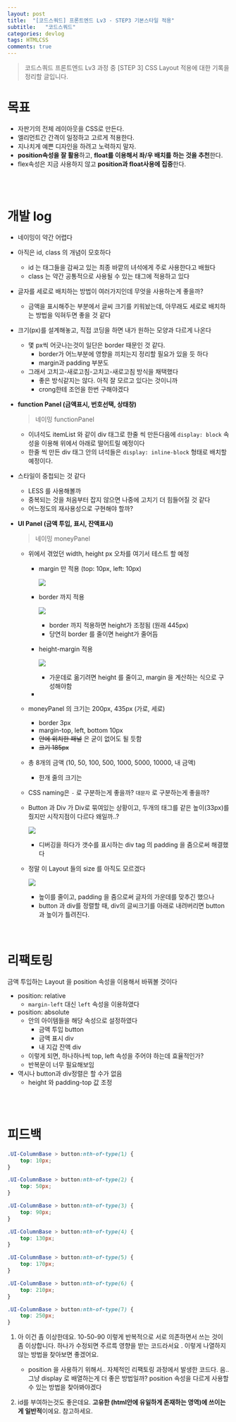 ```yaml
---
layout: post
title:  "[코드스쿼드] 프론트엔드 Lv3 - STEP3 기본스타일 적용"
subtitle:   "코드스쿼드"
categories: devlog
tags: HTMLCSS
comments: true
---
```


>코드스쿼드 프론트엔드 Lv3 과정 중 [STEP 3] CSS Layout 적용에 대한 기록을 정리할 글입니다.

# 목표

- 자판기의 전체 레이아웃을 CSS로 만든다.
- 엘리먼트간 간격이 일정하고 고르게 적용한다. 
- 지나치게 예쁜 디자인을 하려고 노력하지 말자.
- **position속성을 잘 활용**하고, **float를 이용해서 좌/우 배치를 하는 것을 추천**한다. 
- flex속성은 지금 사용하지 않고 **position과 float사용에 집중**한다.

<br/>

<br/>

# 개발 log

- 네이밍이 약간 어렵다

- 아직은 id, class 의 개념이 모호하다

  - id 는 태그들을 감싸고 있는 최종 바깥의 녀석에게 주로 사용한다고 배웠다
  - class 는 약간 공통적으로 사용될 수 있는 태그에 적용하고 있다

- 글자를 세로로 배치하는 방법이 여러가지인데 무엇을 사용하는게 좋을까?

  - 금액을 표시해주는 부분에서 글씨 크기를 키워놨는데, 아무래도 세로로 배치하는 방법을 익혀두면 좋을 것 같다

- 크기(px)를 설계해놓고, 직접 코딩을 하면 내가 원하는 모양과 다르게 나온다

  - 몇 px씩 어긋나는것이 일단은 border 때문인 것 같다.
    - border가 어느부분에 영향을 끼치는지 정리할 필요가 있을 듯 하다
    - margin과 padding 부분도
  - 그래서 고치고-새로고침-고치고-새로고침 방식을 채택했다
    - 좋은 방식같지는 않다. 아직 잘 모르고 있다는 것이니까
    - crong한테 조언을 한번 구해야겠다

- **function Panel (금액표시, 번호선택, 상태창)**

  > 네이밍 functionPanel

  - 이녀석도 itemList 와 같이 div 태그로 한줄 씩 만든다음에 `display: block` 속성을 이용해 위에서 아래로 떨어트릴 예정이다
  - 한줄 씩 만든 div 태그 안의 녀석들은 `display: inline-block` 형태로 배치할 예정이다.

- 스타일이 중첩되는 것 같다

  - LESS 를 사용해볼까
  - 중복되는 것을 처음부터 잡지 않으면 나중에 고치기 더 힘들어질 것 같다
  - 어느정도의 재사용성으로 구현해야 할까?

- **UI Panel (금액 투입, 표시, 잔액표시)**

  > 네이밍 moneyPanel

  - 위에서 겪었던 width, height px 오차를 여기서 테스트 할 예정

    - margin 만 적용 (top: 10px, left: 10px)

      ![](https://i.imgur.com/GaDnwHv.png)

    - border 까지 적용

      ![](https://imgur.com/jFfsJnq.png)

      - border 까지 적용하면 height가 조정됨 (원래 445px)
      - 당연히 border 를 줄이면 height가 줄어듬

    - height-margin 적용

      ![](https://imgur.com/cJjSYPx.png)

      - 가운데로 옮기려면 height 를 줄이고, margin 을 계산하는 식으로 구성해야함

    - 

  - moneyPanel 의 크기는 200px, 435px (가로, 세로)

    - border 3px
    - margin-top, left, bottom 10px
    - ~~안에 위치한 패널~~ 은 굳이 없어도 될 듯함
    - ~~크기 185px~~

  - 총 8개의 금액 (10, 50, 100, 500, 1000, 5000, 10000, 내 금액)

    - 한개 줄의 크기는 

  - CSS naming은 `-` 로 구분하는게 좋을까? `대문자` 로 구분하는게 좋을까?

  - Button 과 Div 가 Div로 묶여있는 상황이고, 두개의 태그를 같은 높이(33px)를 줬지만 시작지점이 다르다 왜일까..?

    ![](https://imgur.com/EAQXFFs.png)

    - 디버깅을 하다가 갯수를 표시하는 div tag 의 padding 을 줌으로써 해결했다

  - 정말 이 Layout 들의 size 를 아직도 모르겠다

    ![](https://imgur.com/HNl1w12.png)

    - 높이를 줄이고, padding 을 줌으로써 글자의 가운데를 맞추긴 했으나
    - button 과 div를 정렬할 때, div의 글씨크기를 아래로 내려버리면 button과 높이가 틀려진다.

  <br />

  <br />

# 리팩토링

금액 투입하는 Layout 을 position 속성을 이용해서 바꿔볼 것이다

- position: relative
  - `margin-left` 대신 `left` 속성을 이용하였다
- position: absolute
  - 안의 아이템들을 해당 속성으로 설정하였다
    - 금액 투입 button
    - 금액 표시 div
    - 내 지갑 잔액 div
  - 이렇게 되면, 하나하나씩 top, left 속성을 주어야 하는데 효율적인가?
  - 반복문이 너무 필요해보임
- 역시나 button과 div정렬은 할 수가 없음
  - height 와 padding-top 값 조정

<br/>

<br/>

# 피드백

```css
.UI-ColumnBase > button:nth-of-type(1) {
    top: 10px;
}

.UI-ColumnBase > button:nth-of-type(2) {
    top: 50px;
}

.UI-ColumnBase > button:nth-of-type(3) {
    top: 90px;
}

.UI-ColumnBase > button:nth-of-type(4) {
    top: 130px;
}

.UI-ColumnBase > button:nth-of-type(5) {
    top: 170px; 
}

.UI-ColumnBase > button:nth-of-type(6) {
    top: 210px; 
}

.UI-ColumnBase > button:nth-of-type(7) {
    top: 250px; 
}
```

1. 아 이건 좀 이상한데요. 10-50-90 이렇게 반복적으로 서로 의존하면서 쓰는 것이 좀 이상합니다. 하나가 수정되면 주르륵 영향을 받는 코드라서요 . 이렇게 나열하지 않는 방법을 찾아보면 좋겠어요.
   - position 을 사용하기 위해서.. 자체적인 리팩토링 과정에서 발생한 코드다. 음.. 그냥 display 로 배열하는게 더 좋은 방법일까? position 속성을 다르게 사용할 수 있는 방법을 찾아봐야겠다

2. id를 부여하는것도 좋은데요. **고유한 (html안에 유일하게 존재하는 영역)에 쓰이는 게 일반적**이에요. 참고하세요.



































